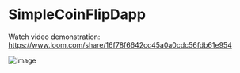 # SimpleCoinFlipDapp
Watch video demonstration:
https://www.loom.com/share/16f78f6642cc45a0a0cdc56fdb61e954

![image](https://user-images.githubusercontent.com/2999380/94387178-f8300a80-010e-11eb-9c48-0b1d62ac08e7.png)

